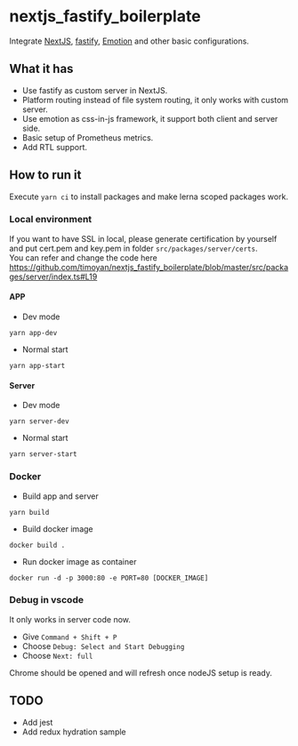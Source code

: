 # nextjs_fastify_boilerplate

Integrate [NextJS](https://nextjs.org/), [fastify](https://www.fastify.io/), [Emotion](https://emotion.sh/) and other basic configurations.

## What it has

-   Use fastify as custom server in NextJS.
-   Platform routing instead of file system routing, it only works with custom server.
-   Use emotion as css-in-js framework, it support both client and server side.
-   Basic setup of Prometheus metrics.
-   Add RTL support.

## How to run it

Execute `yarn ci` to install packages and make lerna scoped packages work.

### Local environment

If you want to have SSL in local, please generate certification by yourself and put cert.pem and key.pem in folder `src/packages/server/certs`. <br/>
You can refer and change the code here https://github.com/timoyan/nextjs_fastify_boilerplate/blob/master/src/packages/server/index.ts#L19

#### APP

-   Dev mode

```shell
yarn app-dev
```

-   Normal start

```shell
yarn app-start
```

#### Server

-   Dev mode

```shell
yarn server-dev
```

-   Normal start

```shell
yarn server-start
```

### Docker

-   Build app and server

```shell
yarn build
```

-   Build docker image

```shell
docker build .
```

-   Run docker image as container

```shell
docker run -d -p 3000:80 -e PORT=80 [DOCKER_IMAGE]
```

### Debug in vscode

It only works in server code now.

-   Give `Command + Shift + P`
-   Choose `Debug: Select and Start Debugging`
-   Choose `Next: full`

Chrome should be opened and will refresh once nodeJS setup is ready.

## TODO

-   Add jest
-   Add redux hydration sample
